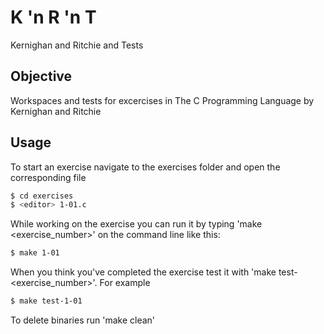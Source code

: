 # K 'n R 'n T

Kernighan and Ritchie and Tests

## Objective

Workspaces and tests for excercises in The C Programming Language by Kernighan and Ritchie

## Usage

To start an exercise navigate to the exercises folder and open the corresponding file

```bash
$ cd exercises
$ <editor> 1-01.c
```

While working on the exercise you can run it by typing 'make <exercise_number>' on the command line like this:

```bash
$ make 1-01
```

When you think you've completed the exercise test it with 'make test-<exercise_number>'. For example

```bash
$ make test-1-01
```

To delete binaries run 'make clean'

